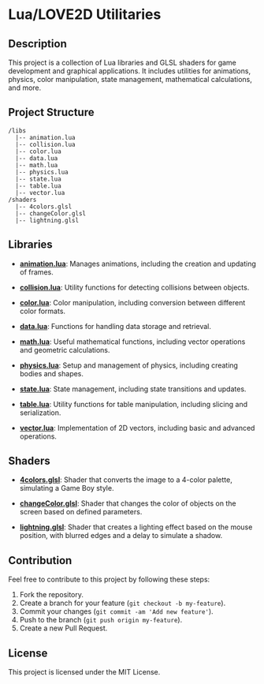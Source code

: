 # Lua/LOVE2D Utilitaries

## Description
This project is a collection of Lua libraries and GLSL shaders for game development and graphical applications. It includes utilities for animations, physics, color manipulation, state management, mathematical calculations, and more.


## Project Structure

```
/libs
  |-- animation.lua
  |-- collision.lua
  |-- color.lua
  |-- data.lua
  |-- math.lua
  |-- physics.lua
  |-- state.lua
  |-- table.lua
  |-- vector.lua
/shaders
  |-- 4colors.glsl
  |-- changeColor.glsl
  |-- lightning.glsl
```

## Libraries
* **[animation.lua](libs/animation.lua)**: Manages animations, including the creation and updating of frames.

* **[collision.lua](libs/collision.lua)**: Utility functions for detecting collisions between objects.

* **[color.lua](libs/color.lua)**: Color manipulation, including conversion between different color formats.

* **[data.lua](libs/data.lua)**: Functions for handling data storage and retrieval.

* **[math.lua](libs/math.lua)**: Useful mathematical functions, including vector operations and geometric calculations.

* **[physics.lua](libs/physics.lua)**: Setup and management of physics, including creating bodies and shapes.

* **[state.lua](libs/state.lua)**: State management, including state transitions and updates.

* **[table.lua](libs/table.lua)**: Utility functions for table manipulation, including slicing and serialization.

* **[vector.lua](libs/vector.lua)**: Implementation of 2D vectors, including basic and advanced operations.


## Shaders
* **[4colors.glsl](shaders/4colors.glsl)**: Shader that converts the image to a 4-color palette, simulating a Game Boy style.

* **[changeColor.glsl](shaders/changeColor.glsl)**: Shader that changes the color of objects on the screen based on defined parameters.

* **[lightning.glsl](shaders/lightning.glsl)**: Shader that creates a lighting effect based on the mouse position, with blurred edges and a delay to simulate a shadow.


## Contribution
Feel free to contribute to this project by following these steps:
1. Fork the repository.
2. Create a branch for your feature (```git checkout -b my-feature```).
3. Commit your changes (```git commit -am 'Add new feature'```).
4. Push to the branch (```git push origin my-feature```).
5. Create a new Pull Request.

## License
This project is licensed under the MIT License.
